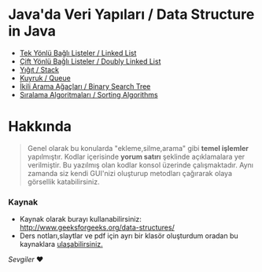 # Java'da Veri Yapıları / Data Structure in Java

  -  [Tek Yönlü Bağlı Listeler   / Linked List]
  -  [Çift Yönlü Bağlı Listeler  / Doubly Linked List]
  -  [Yığıt 		       / Stack]
  -  [Kuyruk		       / Queue]
  -  [İkili Arama Ağaçları       / Binary Search Tree]
  -  [Sıralama Algoritmaları / Sorting Algorithms]

# Hakkında

>Genel olarak bu konularda "ekleme,silme,arama" gibi **temel işlemler** yapılmıştır.
Kodlar içerisinde **yorum satırı** şeklinde açıklamalara yer verilmiştir.
Bu yazılmış olan kodlar konsol üzerinde çalışmaktadır.
Aynı zamanda siz kendi GUI'nizi oluşturup metodları çağırarak olaya görsellik katabilirsiniz.

### Kaynak
  - Kaynak olarak burayı kullanabilirsiniz: http://www.geeksforgeeks.org/data-structures/
  - Ders notları,slaytlar ve pdf için ayrı bir klasör oluşturdum oradan bu kaynaklara [ulaşabilirsiniz.]

_Sevgiler_ :heart:

  [Tek Yönlü Bağlı Listeler / Linked List]: <https://github.com/FarukGenc/Data-Structures/tree/master/1%20-%20LinkedList>
  [Çift Yönlü Bağlı Listeler / Doubly Linked List]: <https://github.com/FarukGenc/Data-Structures/tree/master/2%20-%20Doubly%20Linked%20List>
  [Yığıt / Stack]: <https://github.com/FarukGenc/Data-Structures/tree/master/3%20-%20Stack>
  [Kuyruk / Queue]: <https://github.com/FarukGenc/Data-Structures/tree/master/4%20-%20Kuyruk>
  [İkili Arama Ağaçları / Binary Search Tree]: <https://github.com/FarukGenc/Data-Structures/tree/master/5%20-%20Binary%20Search%20Tree>
  [Sıralama Algoritmaları / Sorting Algorithms]: <https://github.com/FarukGenc/Data-Structures/tree/master/6%20-%20Sorting%20Algorithms>
  [ulaşabilirsiniz.]: <https://github.com/FarukGenc/Data-Structures/tree/master/NOTLAR>